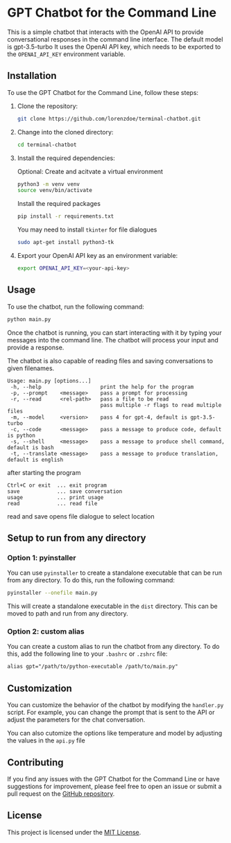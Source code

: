 # GPT Chatbot for the Command Line

This is a simple chatbot that interacts with the OpenAI API to provide conversational responses in the command line interface.
The default model is gpt-3.5-turbo It uses the OpenAI API key, which needs to be exported to the `OPENAI_API_KEY` environment variable.

## Installation

To use the GPT Chatbot for the Command Line, follow these steps:

1. Clone the repository:

   ```bash
   git clone https://github.com/lorenzdoe/terminal-chatbot.git
   ```

2. Change into the cloned directory:

   ```bash
   cd terminal-chatbot
   ```

3. Install the required dependencies:

   Optional: Create and acitvate a virtual environment
   ```bash
   python3 -m venv venv
   source venv/bin/activate
   ```

   Install the required packages
   ```bash
   pip install -r requirements.txt
   ```

   You may need to install `tkinter` for file dialogues
   
   ```bash
   sudo apt-get install python3-tk
   ```

4. Export your OpenAI API key as an environment variable:

   ```bash
   export OPENAI_API_KEY=<your-api-key>
   ```

## Usage

To use the chatbot, run the following command:

```bash
python main.py
```

Once the chatbot is running, you can start interacting with it by typing your messages into the command line. The chatbot will process your input and provide a response.

The chatbot is also capable of reading files and saving conversations to given filenames.

```
Usage: main.py [options...]
 -h, --help                   print the help for the program
 -p, --prompt    <message>    pass a prompt for processing
 -r, --read      <rel-path>   pass a file to be read
                              pass multiple -r flags to read multiple files
 -m, --model     <version>    pass 4 for gpt-4, default is gpt-3.5-turbo
 -c, --code      <message>    pass a message to produce code, default is python
 -s, --shell     <message>    pass a message to produce shell command, default is bash
 -t, --translate <message>    pass a message to produce translation, default is english
```

after starting the program
```
Ctrl+C or exit  ... exit program
save            ... save conversation
usage           ... print usage
read            ... read file
```
read and save opens file dialogue to select location

## Setup to run from any directory

### Option 1: pyinstaller

You can use `pyinstaller` to create a standalone executable that can be run from any directory. To do this, run the following command:

```bash
pyinstaller --onefile main.py
```

This will create a standalone executable in the `dist` directory. This can be moved to path and run from any directory.

### Option 2: custom alias

You can create a custom alias to run the chatbot from any directory. To do this, add the following line to your `.bashrc` or `.zshrc` file:

```txt
alias gpt="/path/to/python-executable /path/to/main.py"
```

## Customization

You can customize the behavior of the chatbot by modifying the `handler.py` script. For example, you can change the prompt that is sent to the API or adjust the parameters for the chat conversation.

You can also cutomize the options like temperature and model by adjusting the values in the `api.py` file

## Contributing

If you find any issues with the GPT Chatbot for the Command Line or have suggestions for improvement, please feel free to open an issue or submit a pull request on the [GitHub repository](https://github.com/openai/gpt-3.5-turbo).

## License

This project is licensed under the [MIT License](https://opensource.org/licenses/MIT).